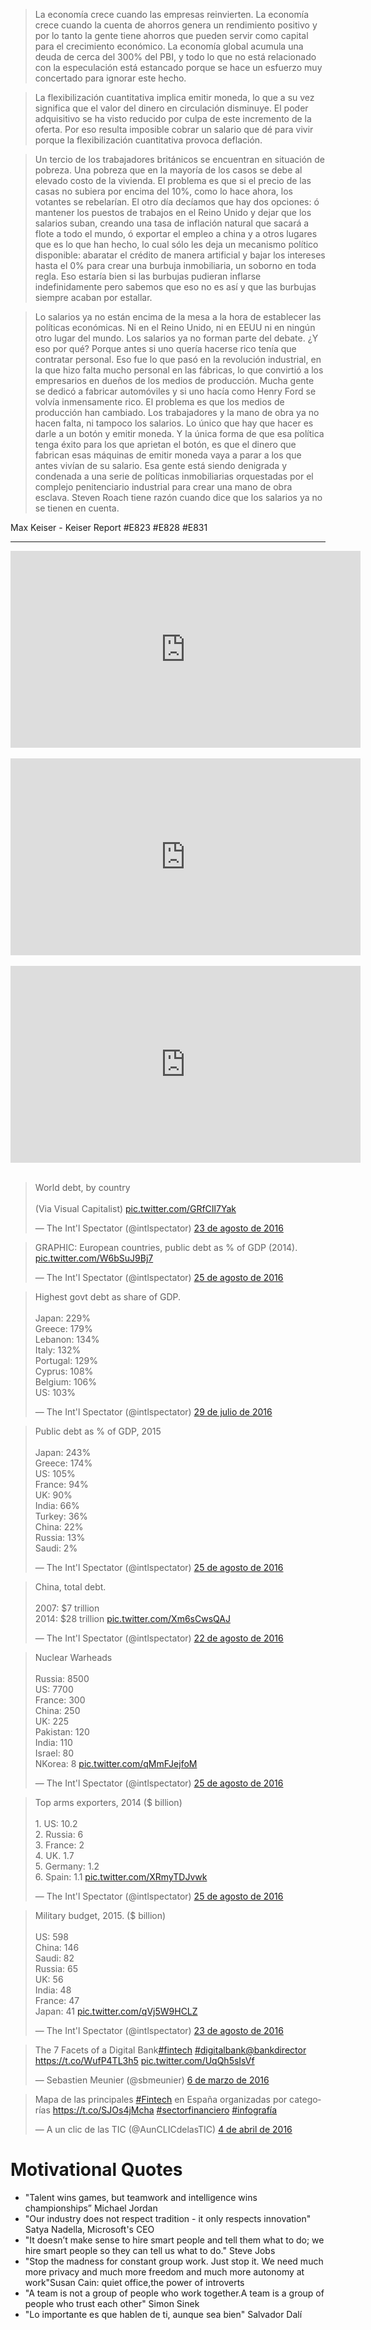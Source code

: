 
>La economía crece cuando las empresas reinvierten. La economía crece cuando la cuenta de ahorros genera un rendimiento positivo y por lo tanto la gente tiene ahorros que pueden servir como capital para el crecimiento económico. La economía global acumula una deuda de cerca del 300% del PBI, y todo lo que no está relacionado con la especulación está estancado porque se hace un esfuerzo muy concertado para ignorar este hecho.

>La flexibilización cuantitativa implica emitir moneda, lo que a su vez significa que el valor del dinero en circulación disminuye. El poder adquisitivo se ha visto reducido por culpa de este incremento de la oferta. Por eso resulta imposible cobrar un salario que dé para vivir porque la flexibilización cuantitativa provoca deflación.

>Un tercio de los trabajadores británicos se encuentran en situación de pobreza. Una pobreza que en la mayoría de los casos se debe al elevado costo de la vivienda. El problema es que si el precio de las casas no subiera por encima del 10%, como lo hace ahora, los votantes se rebelarían. El otro día decíamos que hay dos opciones: ó mantener los puestos de trabajos en el Reino Unido y dejar que los salarios suban, creando una tasa de inflación natural que sacará a flote a todo el mundo, ó exportar el empleo a china y a otros lugares que es lo que han hecho, lo cual sólo les deja un mecanismo político disponible: abaratar el crédito de manera artificial y bajar los intereses hasta el 0% para crear una burbuja inmobiliaria, un soborno en toda regla. Eso estaría bien si las burbujas pudieran inflarse indefinidamente pero sabemos que eso no es así y que las burbujas siempre acaban por estallar.

>Lo salarios ya no están encima de la mesa a la hora de establecer las políticas económicas. Ni en el Reino Unido, ni en EEUU ni en ningún otro lugar del mundo. Los salarios ya no forman parte del debate. ¿Y eso por qué? Porque antes si uno quería hacerse rico tenía que contratar personal. Eso fue lo que pasó en la revolución industrial, en la que hizo falta mucho personal en las fábricas, lo que convirtió a los empresarios en dueños de los medios de producción. Mucha gente se dedicó a fabricar automóviles y si uno hacía como Henry Ford se volvía inmensamente rico. El problema es que los medios de producción han cambiado. Los trabajadores y la mano de obra ya no hacen falta, ni tampoco los salarios. Lo único que hay que hacer es darle a un botón y emitir moneda. Y la única forma de que esa política tenga éxito para los que aprietan el botón, es que el dinero que fabrican esas máquinas de emitir moneda vaya a parar a los que antes vivían de su salario. Esa gente está siendo denigrada y condenada a una serie de políticas inmobiliarias orquestadas por el complejo penitenciario industrial para crear una mano de obra esclava. Steven Roach tiene razón cuando dice que los salarios ya no se tienen en cuenta.

Max Keiser - Keiser Report #E823 #E828 #E831 
______________________________________________________________________________________________________________________________________

<div class="container">
<iframe width="560" height="315" src="https://www.youtube.com/embed/eHQ7wvWzUW0?rel=0" frameborder="0" allowfullscreen class="video"></iframe>
</div>
<br/>

<div class="container">
<iframe width="560" height="315" src="https://www.youtube.com/embed/meFsjKJdqwg?rel=0" frameborder="0" allowfullscreen class="video"></iframe>
</div>
<br/>

<div class="container">
<iframe width="560" height="315" src="https://www.youtube.com/embed/UWfzb0l1jV4?rel=0" frameborder="0" allowfullscreen class="video"></iframe>
</div>
<br/>

<blockquote class="twitter-tweet tw-align-center" data-lang="es"><p lang="en" dir="ltr">World debt, by country<br><br>(Via Visual Capitalist) <a href="https://t.co/GRfCIl7Yak">pic.twitter.com/GRfCIl7Yak</a></p>&mdash; The Int&#39;l Spectator (@intlspectator) <a href="https://twitter.com/intlspectator/status/768108183298514944">23 de agosto de 2016</a></blockquote>
<script async src="//platform.twitter.com/widgets.js" charset="utf-8"></script>

<blockquote class="twitter-tweet tw-align-center" data-lang="es"><p lang="en" dir="ltr">GRAPHIC: European countries, public debt as % of GDP (2014). <a href="https://t.co/W6bSuJ9Bj7">pic.twitter.com/W6bSuJ9Bj7</a></p>&mdash; The Int&#39;l Spectator (@intlspectator) <a href="https://twitter.com/intlspectator/status/768893280041873408">25 de agosto de 2016</a></blockquote>
<script async src="//platform.twitter.com/widgets.js" charset="utf-8"></script>

<blockquote class="twitter-tweet tw-align-center" data-lang="es"><p lang="en" dir="ltr">Highest govt debt as share of GDP.<br><br>Japan: 229%<br>Greece: 179%<br>Lebanon: 134%<br>Italy: 132%<br>Portugal: 129%<br>Cyprus: 108%<br>Belgium: 106%<br>US: 103%</p>&mdash; The Int&#39;l Spectator (@intlspectator) <a href="https://twitter.com/intlspectator/status/759048510201139200">29 de julio de 2016</a></blockquote>
<script async src="//platform.twitter.com/widgets.js" charset="utf-8"></script>

<blockquote class="twitter-tweet tw-align-center" data-lang="es"><p lang="en" dir="ltr">Public debt as % of GDP, 2015<br><br>Japan: 243%<br>Greece: 174%<br>US: 105%<br>France: 94%<br>UK: 90%<br>India: 66%<br>Turkey: 36%<br>China: 22%<br>Russia: 13%<br>Saudi: 2%</p>&mdash; The Int&#39;l Spectator (@intlspectator) <a href="https://twitter.com/intlspectator/status/768878189485502464">25 de agosto de 2016</a></blockquote>
<script async src="//platform.twitter.com/widgets.js" charset="utf-8"></script>

<blockquote class="twitter-tweet tw-align-center" data-lang="es"><p lang="en" dir="ltr">China, total debt.<br><br>2007: $7 trillion<br>2014: $28 trillion <a href="https://t.co/Xm6sCwsQAJ">pic.twitter.com/Xm6sCwsQAJ</a></p>&mdash; The Int&#39;l Spectator (@intlspectator) <a href="https://twitter.com/intlspectator/status/767791069698240512">22 de agosto de 2016</a></blockquote>
<script async src="//platform.twitter.com/widgets.js" charset="utf-8"></script>

<blockquote class="twitter-tweet tw-align-center" data-lang="es"><p lang="en" dir="ltr">Nuclear Warheads<br><br>Russia: 8500<br>US: 7700<br>France: 300<br>China: 250<br>UK: 225<br>Pakistan: 120<br>India: 110<br>Israel: 80<br>NKorea: 8 <a href="https://t.co/qMmFJejfoM">pic.twitter.com/qMmFJejfoM</a></p>&mdash; The Int&#39;l Spectator (@intlspectator) <a href="https://twitter.com/intlspectator/status/768886067965497345">25 de agosto de 2016</a></blockquote>
<script async src="//platform.twitter.com/widgets.js" charset="utf-8"></script>

<blockquote class="twitter-tweet tw-align-center" data-lang="es"><p lang="en" dir="ltr">Top arms exporters, 2014 ($ billion)<br><br>1. US: 10.2<br>2. Russia: 6<br>3. France: 2<br>4. UK. 1.7<br>5. Germany: 1.2<br>6. Spain: 1.1 <a href="https://t.co/XRmyTDJvwk">pic.twitter.com/XRmyTDJvwk</a></p>&mdash; The Int&#39;l Spectator (@intlspectator) <a href="https://twitter.com/intlspectator/status/768870855115878400">25 de agosto de 2016</a></blockquote>
<script async src="//platform.twitter.com/widgets.js" charset="utf-8"></script>

<blockquote class="twitter-tweet tw-align-center" data-lang="es"><p lang="en" dir="ltr">Military budget, 2015. ($ billion)<br><br>US: 598<br>China: 146<br>Saudi: 82<br>Russia: 65<br>UK: 56<br>India: 48<br>France: 47<br>Japan: 41 <a href="https://t.co/qVj5W9HCLZ">pic.twitter.com/qVj5W9HCLZ</a></p>&mdash; The Int&#39;l Spectator (@intlspectator) <a href="https://twitter.com/intlspectator/status/768153478770270208">23 de agosto de 2016</a></blockquote>
<script async src="//platform.twitter.com/widgets.js" charset="utf-8"></script>

<blockquote class="twitter-tweet tw-align-center" data-lang="es"><p lang="en" dir="ltr">The 7 Facets of a Digital Bank<a href="https://twitter.com/hashtag/fintech?src=hash">#fintech</a> <a href="https://twitter.com/hashtag/digitalbank?src=hash">#digitalbank</a><a href="https://twitter.com/BankDirector">@bankdirector</a> <a href="https://t.co/WufP4TL3h5">https://t.co/WufP4TL3h5</a> <a href="https://t.co/UqQh5sIsVf">pic.twitter.com/UqQh5sIsVf</a></p>&mdash; Sebastien Meunier (@sbmeunier) <a href="https://twitter.com/sbmeunier/status/706388929134653441">6 de marzo de 2016</a></blockquote>
<script async src="//platform.twitter.com/widgets.js" charset="utf-8"></script>

<blockquote class="twitter-tweet tw-align-center" data-lang="es"><p lang="es" dir="ltr">Mapa de las principales <a href="https://twitter.com/hashtag/Fintech?src=hash">#Fintech</a> en España organizadas por categorías <a href="https://t.co/SJOs4jMcha">https://t.co/SJOs4jMcha</a> <a href="https://twitter.com/hashtag/sectorfinanciero?src=hash">#sectorfinanciero</a> <a href="https://twitter.com/hashtag/infograf%C3%ADa?src=hash">#infografía</a></p>&mdash; A un clic de las TIC (@AunCLICdelasTIC) <a href="https://twitter.com/AunCLICdelasTIC/status/716953450563678208">4 de abril de 2016</a></blockquote>
<script async src="//platform.twitter.com/widgets.js" charset="utf-8"></script>

# Motivational Quotes
- "Talent wins games, but teamwork and intelligence wins championships” Michael Jordan
- "Our industry does not respect tradition - it only respects innovation" Satya Nadella, Microsoft's CEO
- "It doesn’t make sense to hire smart people and tell them what to do; we hire smart people so they can tell us what to do." Steve Jobs
- "Stop the madness for constant group work. Just stop it. We need much more privacy and much more freedom and much more autonomy at work"​ Susan Cain: quiet office,the power of introverts
- "A team is not a group of people who work together.A team is a group of people who trust each other" Simon Sinek
- "Lo importante es que hablen de ti, aunque sea bien" Salvador Dalí